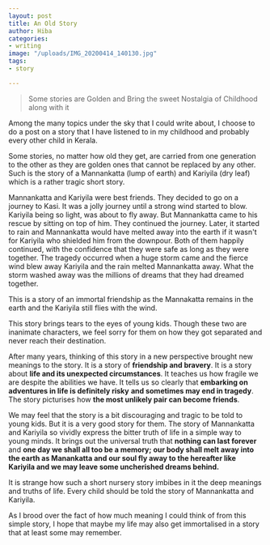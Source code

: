 ```yaml
---
layout: post
title: An Old Story
author: Hiba
categories:
- writing
image: "/uploads/IMG_20200414_140130.jpg"
tags:
- story

---
```

> Some stories are Golden and Bring the sweet Nostalgia of Childhood along with it

Among the many topics under the sky that I could write about, I choose to do a post on a story that I have listened to in my childhood and probably every other child in Kerala.

Some stories, no matter how old they get, are carried from one generation to the other as they are golden ones that cannot be replaced by any other. Such is the story of a Mannankatta (lump of earth) and Kariyila (dry leaf) which is a rather tragic short story. 

Mannankatta and Kariyila were best friends. They decided to go on a journey to Kasi. It was a jolly journey until a strong wind started to blow. Kariyila being so light, was about to fly away. But Mannankatta came to his rescue by sitting on top of him. They continued the journey. Later, it started to rain and Mannankatta would have melted away into the earth if it wasn't for Kariyila who shielded him from the downpour. Both of them happily continued, with the confidence that they were safe as long as they were together. The tragedy occurred when a huge storm came and the fierce wind blew away Kariyila and the rain melted Mannankatta away. What the storm washed away was the millions of dreams that they had dreamed together.

This is a story of an immortal friendship as the Mannakatta remains in the earth and the Kariyila still flies with the wind.

This story brings tears to the eyes of young kids. Though these two are inanimate characters, we feel sorry for them on how they got separated and never reach their destination.

After many years, thinking of this story in a new perspective brought new meanings to the story. It is a story of **friendship and bravery**. It is a story about **life and its unexpected circumstances**. It teaches us how fragile we are despite the abilities we have. It tells us so clearly that **embarking on adventures in life is definitely risky** **and sometimes may end in tragedy**. The story picturises how **the most unlikely pair can become friends**.

We may feel that the story is a bit discouraging and tragic to be told to young kids. But it is a very good story for them. The story of Mannankatta and Kariyila so vividly express the bitter truth of life in a simple way to young minds. It brings out the universal truth that **nothing can last forever** and **one day we shall all too be a memory; our body shall melt away into the earth as Manankatta and our soul fly away to the hereafter like Kariyila and we may leave some uncherished dreams behind.**

It is strange how such a short nursery story imbibes in it the deep meanings and truths of life. Every child should be told the story of Mannankatta and Kariyila.

As I brood over the fact of how much meaning I could think of from this simple story, I hope that maybe my life may also get immortalised in a story that at least some may remember.